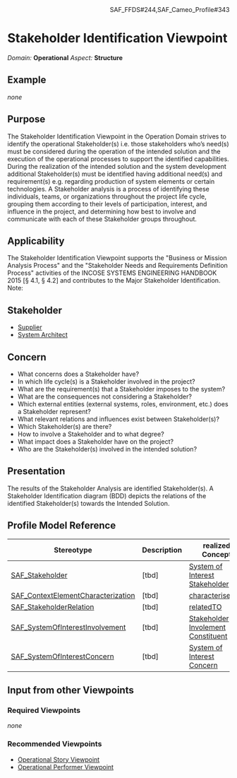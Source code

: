 <div align="right">SAF_FFDS#244,SAF_Cameo_Profile#343</div>

# Stakeholder Identification Viewpoint
*Domain:* **Operational** *Aspect:* **Structure**
## Example
*none*
## Purpose
The Stakeholder Identification Viewpoint in the Operation Domain strives to identify the operational Stakeholder(s) i.e. those stakeholders who’s need(s) must be considered during the operation of the intended solution and the execution of the operational processes to support the identified capabilities. During the realization of the intended solution and the system development additional Stakeholder(s) must be identified having additional need(s) and requirement(s) e.g. regarding production of system elements or certain technologies. 
A Stakeholder analysis is a process of identifying these individuals, teams, or organizations throughout the project life cycle, grouping them according to their levels of participation, interest, and influence in the project, and determining how best to involve and communicate with each of these Stakeholder groups throughout.
## Applicability
The Stakeholder Identification Viewpoint supports the "Business or Mission Analysis Process" and the "Stakeholder Needs and Requirements Definition Process" activities of the INCOSE SYSTEMS ENGINEERING HANDBOOK 2015 [§ 4.1, § 4.2] and contributes to the Major Stakeholder Identification.
Note:
## Stakeholder
* [Supplier](../stakeholders.md#Supplier)
* [System Architect](../stakeholders.md#System-Architect)
## Concern
* What concerns does a Stakeholder have?
* In which life cycle(s) is a Stakeholder involved in the project?
* What are the requirement(s) that a Stakeholder imposes to the system?
* What are the consequences not considering a Stakeholder?
* Which external entities (external systems, roles, environment, etc.) does a Stakeholder represent?
* What relevant relations and influences exist between Stakeholder(s)?
* Which Stakeholder(s) are there?
* How to involve a Stakeholder and to what degree?
* What impact does a Stakeholder have on the project?
* Who are the Stakeholder(s) involved in the intended solution?
## Presentation
The results of the Stakeholder Analysis are identified Stakeholder(s). A Stakeholder Identification diagram (BDD) depicts the relations of the identified Stakeholder(s) towards the Intended Solution.

## Profile Model Reference
|Stereotype | Description|realized Concept
|---|---|---|
|[SAF_Stakeholder](../stereotypes.md#SAF_Stakeholder)|[tbd]|[System of Interest Stakeholder](../concepts.md#System-of-Interest-Stakeholder)|
|[SAF_ContextElementCharacterization](../stereotypes.md#SAF_ContextElementCharacterization)|[tbd]|[characterisedBY](../concepts.md#characterisedBY)|
|[SAF_StakeholderRelation](../stereotypes.md#SAF_StakeholderRelation)|[tbd]|[relatedTO](../concepts.md#relatedTO)|
|[SAF_SystemOfInterestInvolvement](../stereotypes.md#SAF_SystemOfInterestInvolvement)|[tbd]|[Stakeholder Involement Constituent](../concepts.md#Stakeholder-Involement-Constituent)|
|[SAF_SystemOfInterestConcern](../stereotypes.md#SAF_SystemOfInterestConcern)|[tbd]|[System of Interest Concern](../concepts.md#System-of-Interest-Concern)|
## Input from other Viewpoints
### Required Viewpoints
*none*
### Recommended Viewpoints
* [Operational Story Viewpoint](Operational-Story-Viewpoint.md)
* [Operational Performer Viewpoint](Operational-Performer-Viewpoint.md)
